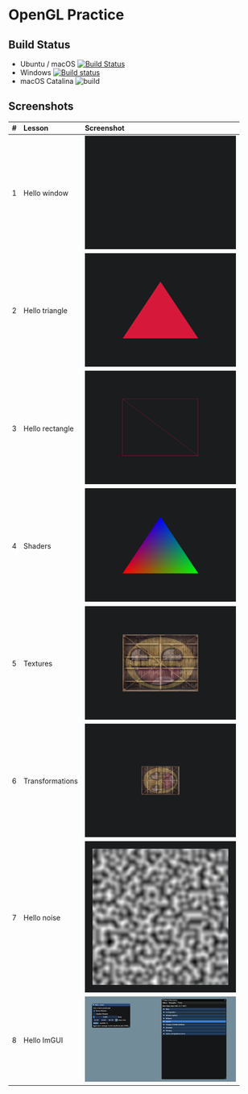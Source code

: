# OpenGL Practice
## Build Status
- Ubuntu / macOS [![Build Status](https://travis-ci.com/c3n7/opengl-practice.svg?branch=master)](https://travis-ci.com/c3n7/opengl-practice)
- Windows [![Build status](https://ci.appveyor.com/api/projects/status/nlw5iqqhqeikuqlu?svg=true)](https://ci.appveyor.com/project/c3n7/opengl-practice)
- macOS Catalina ![build](https://github.com/c3n7/opengl-practice/workflows/build/badge.svg)

## Screenshots
| #  | Lesson                                                          | Screenshot                                                                          |
| :- | :-------------------------------------------------------------- | :---------------------------------------------------------------------------------- |
|  1 | Hello window                                                    | <img src="resources/screenshots/hello-window.png" width="300">                      |
|  2 | Hello triangle                                                  | <img src="resources/screenshots/hello-triangle.png" width="300">                    |
|  3 | Hello rectangle                                                 | <img src="resources/screenshots/hello-rectangle.png" width="300">                   |
|  4 | Shaders                                                         | <img src="resources/screenshots/shaders.png" width="300">                           |
|  5 | Textures                                                        | <img src="resources/screenshots/textures.png" width="300">                          |
|  6 | Transformations                                                 | <img src="resources/screenshots/transformations.png" width="300">                   |
|  7 | Hello noise                                                     | <img src="resources/screenshots/hello-noise.png" width="300">                       |
|  8 | Hello ImGUI                                                     | <img src="resources/screenshots/hello-imgui.png" width="300">                       |
